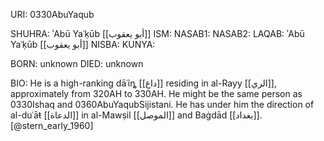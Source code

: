 URI: 0330AbuYaqub

SHUHRA: ʾAbū Yaʿḳūb [[أبو يعقوب]]
ISM: 
NASAB1: 
NASAB2: 
LAQAB: ʾAbū Yaʿḳūb [[أبو يعقوب]]
NISBA: 
KUNYA: 

BORN: unknown
DIED: unknown

BIO: He is a high-ranking dāʿỉȵ [[داع]] residing in al-Rayy [[الري]], approximately from 320AH to 330AH. He might be the same person as 0330Ishaq and 0360AbuYaqubSijistani. He has under him the direction of al-duʿāŧ [[الدعاة]] in al-Mawṣil [[الموصل]] and Baġdād [[بغداد]]. [@stern_early_1960]

